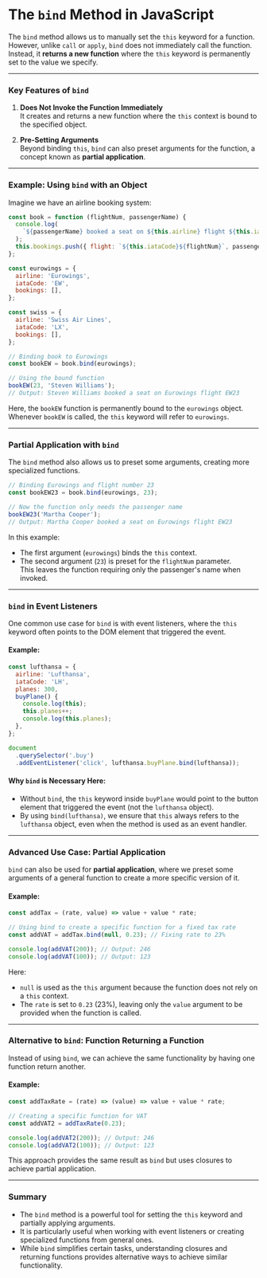 # **The `bind` Method in JavaScript**

The `bind` method allows us to manually set the `this` keyword for a function. However, unlike `call` or `apply`, `bind` does not immediately call the function. Instead, it **returns a new function** where the `this` keyword is permanently set to the value we specify.

---

### **Key Features of `bind`**
1. **Does Not Invoke the Function Immediately**  
   It creates and returns a new function where the `this` context is bound to the specified object.

2. **Pre-Setting Arguments**  
   Beyond binding `this`, `bind` can also preset arguments for the function, a concept known as **partial application**.

---

### **Example: Using `bind` with an Object**
Imagine we have an airline booking system:

```javascript
const book = function (flightNum, passengerName) {
  console.log(
    `${passengerName} booked a seat on ${this.airline} flight ${this.iataCode}${flightNum}`
  );
  this.bookings.push({ flight: `${this.iataCode}${flightNum}`, passengerName });
};

const eurowings = {
  airline: 'Eurowings',
  iataCode: 'EW',
  bookings: [],
};

const swiss = {
  airline: 'Swiss Air Lines',
  iataCode: 'LX',
  bookings: [],
};

// Binding book to Eurowings
const bookEW = book.bind(eurowings);

// Using the bound function
bookEW(23, 'Steven Williams');
// Output: Steven Williams booked a seat on Eurowings flight EW23
```

Here, the `bookEW` function is permanently bound to the `eurowings` object. Whenever `bookEW` is called, the `this` keyword will refer to `eurowings`.

---

### **Partial Application with `bind`**
The `bind` method also allows us to preset some arguments, creating more specialized functions.

```javascript
// Binding Eurowings and flight number 23
const bookEW23 = book.bind(eurowings, 23);

// Now the function only needs the passenger name
bookEW23('Martha Cooper');
// Output: Martha Cooper booked a seat on Eurowings flight EW23
```

In this example:
- The first argument (`eurowings`) binds the `this` context.
- The second argument (`23`) is preset for the `flightNum` parameter.  
This leaves the function requiring only the passenger's name when invoked.

---

### **`bind` in Event Listeners**
One common use case for `bind` is with event listeners, where the `this` keyword often points to the DOM element that triggered the event.

#### Example:
```javascript
const lufthansa = {
  airline: 'Lufthansa',
  iataCode: 'LH',
  planes: 300,
  buyPlane() {
    console.log(this);
    this.planes++;
    console.log(this.planes);
  },
};

document
  .querySelector('.buy')
  .addEventListener('click', lufthansa.buyPlane.bind(lufthansa));
```

#### Why `bind` is Necessary Here:
- Without `bind`, the `this` keyword inside `buyPlane` would point to the button element that triggered the event (not the `lufthansa` object).
- By using `bind(lufthansa)`, we ensure that `this` always refers to the `lufthansa` object, even when the method is used as an event handler.

---

### **Advanced Use Case: Partial Application**
`bind` can also be used for **partial application**, where we preset some arguments of a general function to create a more specific version of it.

#### Example:
```javascript
const addTax = (rate, value) => value + value * rate;

// Using bind to create a specific function for a fixed tax rate
const addVAT = addTax.bind(null, 0.23); // Fixing rate to 23%

console.log(addVAT(200)); // Output: 246
console.log(addVAT(100)); // Output: 123
```

Here:
- `null` is used as the `this` argument because the function does not rely on a `this` context.
- The `rate` is set to `0.23` (23%), leaving only the `value` argument to be provided when the function is called.

---

### **Alternative to `bind`: Function Returning a Function**
Instead of using `bind`, we can achieve the same functionality by having one function return another.

#### Example:
```javascript
const addTaxRate = (rate) => (value) => value + value * rate;

// Creating a specific function for VAT
const addVAT2 = addTaxRate(0.23);

console.log(addVAT2(200)); // Output: 246
console.log(addVAT2(100)); // Output: 123
```

This approach provides the same result as `bind` but uses closures to achieve partial application.

---

### **Summary**
- The `bind` method is a powerful tool for setting the `this` keyword and partially applying arguments.
- It is particularly useful when working with event listeners or creating specialized functions from general ones.
- While `bind` simplifies certain tasks, understanding closures and returning functions provides alternative ways to achieve similar functionality. 